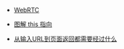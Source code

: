 - [WebRTC](other/webrtc)
- [图解 this 指向](js/图解this指向)

- [从输入URL到页面返回都需要经过什么](html/从输入URL到页面返回都需要经过什么)
